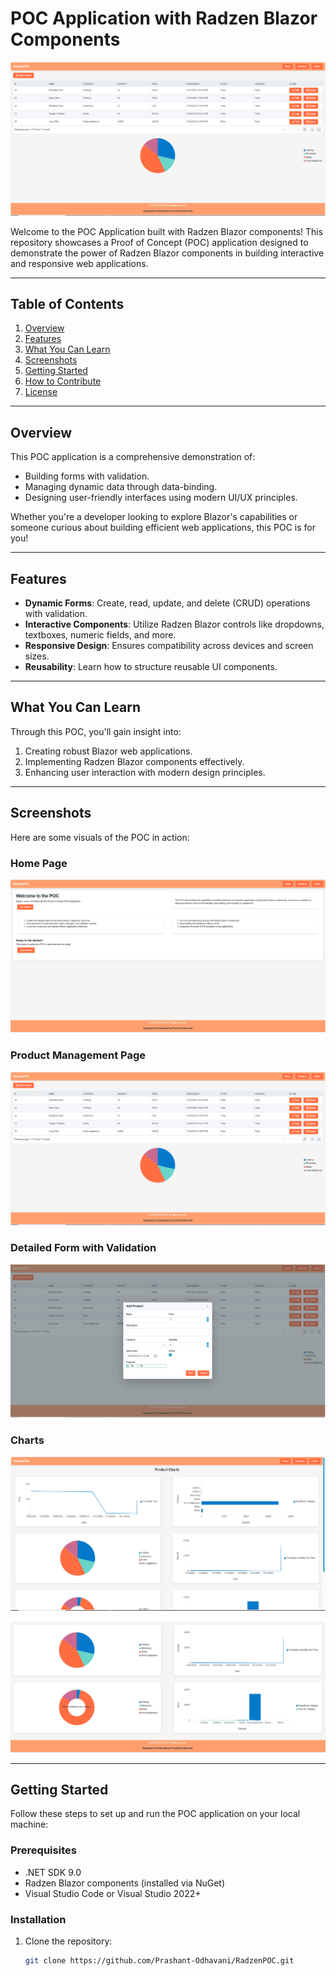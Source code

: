 # POC Application with Radzen Blazor Components

![Banner](./images/product-management.png)

Welcome to the POC Application built with Radzen Blazor components! This repository showcases a Proof of Concept (POC) application designed to demonstrate the power of Radzen Blazor components in building interactive and responsive web applications.

---

## Table of Contents

1. [Overview](#overview)
2. [Features](#features)
3. [What You Can Learn](#what-you-can-learn)
4. [Screenshots](#screenshots)
5. [Getting Started](#getting-started)
6. [How to Contribute](#how-to-contribute)
7. [License](#license)

---

## Overview

This POC application is a comprehensive demonstration of:

- Building forms with validation.
- Managing dynamic data through data-binding.
- Designing user-friendly interfaces using modern UI/UX principles.

Whether you're a developer looking to explore Blazor's capabilities or someone curious about building efficient web applications, this POC is for you!

---

## Features

- **Dynamic Forms**: Create, read, update, and delete (CRUD) operations with validation.
- **Interactive Components**: Utilize Radzen Blazor controls like dropdowns, textboxes, numeric fields, and more.
- **Responsive Design**: Ensures compatibility across devices and screen sizes.
- **Reusability**: Learn how to structure reusable UI components.

---

## What You Can Learn

Through this POC, you'll gain insight into:

1. Creating robust Blazor web applications.
2. Implementing Radzen Blazor components effectively.
3. Enhancing user interaction with modern design principles.

---

## Screenshots

Here are some visuals of the POC in action:

### Home Page
![Home Page](./images/home-page.png)

### Product Management Page
![Product Management](./images/product-management.png)

### Detailed Form with Validation
![Form with Validation](./images/add-update-product-dialog.png)

### Charts
![Form with Validation](./images/charts-page.png)

![Form with Validation](./images/charts-page-2.png)


---

## Getting Started

Follow these steps to set up and run the POC application on your local machine:

### Prerequisites
- .NET SDK 9.0
- Radzen Blazor components (installed via NuGet)
- Visual Studio Code or Visual Studio 2022+

### Installation

1. Clone the repository:
   ```bash
   git clone https://github.com/Prashant-Odhavani/RadzenPOC.git
